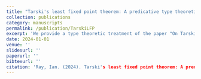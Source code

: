 ```yaml
---
title: "Tarski's least fixed point theorem: A predicative type theoretic formulation"
collection: publications
category: manuscripts
permalink: /publication/TarskiLFP
excerpt: 'We provide a type theoretic treatment of the paper "On Tarski's fixed point theorem" by Giovanni Curi. There are benefits to having a type theoretic formulation apart from routine implementation in a proof assistant. By taking advantage of (higher) inductive types, we can avoid complicated set theoretic constructions. Arguably, this results in a presentation that is conceptually clearer. Additionally, due the predicative admissibility of (higher) inductive types we take a step towards the "system independent" derivation that Curi calls for in his conclusion. Finally, we explore a condition on monotone maps that guarantees they are `generated' and give an alternative statement of the least fixed point theorem in terms of this condition.'
date: 2024-01-01
venue: ''
slidesurl: ''
paperurl: ''
bibtexurl: ''
citation: 'Ray, Ian. (2024). Tarski's least fixed point theorem: A predicative type theoretic formulation.'
---
```

